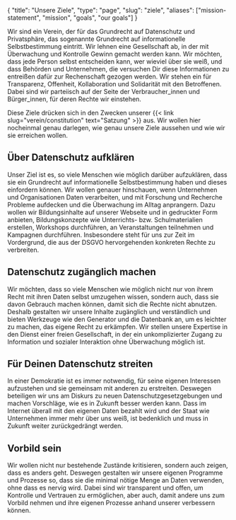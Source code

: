 {
    "title": "Unsere Ziele",
    "type": "page",
    "slug": "ziele",
    "aliases": ["mission-statement", "mission", "goals", "our goals"]
}

Wir sind ein Verein, der für das Grundrecht auf Datenschutz und Privatsphäre, das sogenannte Grundrecht auf informationelle Selbstbestimmung eintritt. Wir lehnen eine Gesellschaft ab, in der mit Überwachung und Kontrolle Gewinn gemacht werden kann. Wir möchten, dass jede Person selbst entscheiden kann, wer wieviel über sie weiß, und dass Behörden und Unternehmen, die versuchen Dir diese Informationen zu entreißen dafür zur Rechenschaft gezogen werden. Wir stehen ein für Transparenz, Offenheit, Kollaboration und Solidarität mit den Betroffenen. Dabei sind wir parteiisch auf der Seite der Verbraucher_innen und Bürger_innen, für deren Rechte wir einstehen.

Diese Ziele drücken sich in den Zwecken unserer {{< link slug="verein/constitution" text="Satzung" >}} aus. Wir wollen hier nocheinmal genau darlegen, wie genau unsere Ziele aussehen und wie wir sie erreichen wollen.

## Über Datenschutz aufklären

Unser Ziel ist es, so viele Menschen wie möglich darüber aufzuklären, dass sie ein Grundrecht auf informationelle Selbstbestimmung haben und dieses einfordern können. Wir wollen genauer hinschauen, wenn Unternehmen und Organisationen Daten verarbeiten, und mit Forschung und Recherche Probleme aufdecken und die Überwachung im Alltag anprangern. Dazu wollen wir Bildungsinhalte auf unserer Webseite und in gedruckter Form anbieten, Bildungskonzepte wie Unterrichts- bzw. Schulmaterialien erstellen, Workshops durchführen, an Veranstaltungen teilnehmen und Kampagnen durchführen. Insbesondere steht für uns zur Zeit im Vordergrund, die aus der DSGVO hervorgehenden konkreten Rechte zu verbreiten.
 
## Datenschutz zugänglich machen

Wir möchten, dass so viele Menschen wie möglich nicht nur von ihrem Recht mit ihren Daten selbst umzugehen wissen, sondern auch, dass sie davon Gebrauch machen können, damit sich die Rechte nicht abnutzen. Deshalb gestalten wir unsere Inhalte zugänglich und verständlich und bieten Werkzeuge wie den Generator und die Datenbank an, um es leichter zu machen, das eigene Recht zu erkämpfen. Wir stellen unsere Expertise in den Dienst einer freien Gesellschaft, in der ein unkomplizierter Zugang zu Information und sozialer Interaktion ohne Überwachung möglich ist.
 
## Für Deinen Datenschutz streiten

In einer Demokratie ist es immer notwendig, für seine eigenen Interessen aufzustehen und sie gemeinsam mit anderen zu erstreiten. Deswegen beteiligen wir uns am Diskurs zu neuen Datenschutzgesetzgebungen und machen Vorschläge, wie es in Zukunft besser werden kann. Dass im Internet überall mit den eigenen Daten bezahlt wird und der Staat wie Unternehmen immer mehr über uns weiß, ist bedenklich und muss in Zukunft weiter zurückgedrängt werden.
 
## Vorbild sein

Wir wollen nicht nur bestehende Zustände kritisieren, sondern auch zeigen, dass es anders geht. Deswegen gestalten wir unsere eigenen Programme und Prozesse so, dass sie die minimal nötige Menge an Daten verwenden, ohne dass es nervig wird.  Dabei sind wir transparent und offen, um Kontrolle und Vertrauen zu ermöglichen, aber auch, damit andere uns zum Vorbild nehmen und ihre eigenen Prozesse anhand unserer verbessern können.
